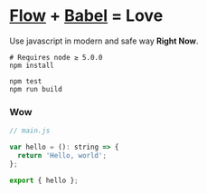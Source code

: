 [Flow] + [Babel] = Love
========
Use javascript in modern and safe way **Right Now**.

```console
# Requires node ≥ 5.0.0
npm install

npm test
npm run build
```

### Wow
```javascript
// main.js

var hello = (): string => {
  return 'Hello, world';
};

export { hello };
```

[Flow]: http://flowtype.org
[Babel]: https://babeljs.io/
